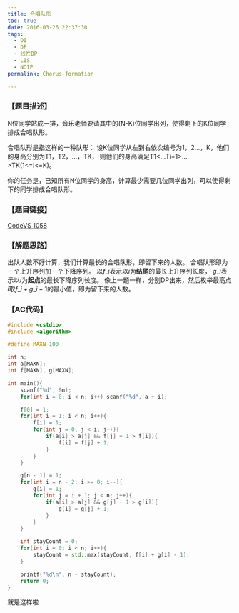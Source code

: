 ```yaml
---
title: 合唱队形
toc: true
date: 2016-03-26 22:37:30
tags: 
  - OI
  - DP
  - 线性DP
  - LIS
  - NOIP
permalink: Chorus-formation

---
```


### 【题目描述】
N位同学站成一排，音乐老师要请其中的(N-K)位同学出列，使得剩下的K位同学排成合唱队形。

合唱队形是指这样的一种队形：
设K位同学从左到右依次编号为1，2…，K，他们的身高分别为T1，T2，…，TK，
则他们的身高满足T1<...<Ti>Ti+1>…>TK(1<=i<=K)。

你的任务是，已知所有N位同学的身高，计算最少需要几位同学出列，可以使得剩下的同学排成合唱队形。

<!--more-->

### 【题目链接】
[CodeVS 1058](http://codevs.cn/problem/1058/)

### 【解题思路】
出队人数不好计算，我们计算最长的合唱队形，即留下来的人数。
合唱队形即为一个上升序列加一个下降序列。
以$f\_i$表示以$i$为**结尾**的最长上升序列长度，
$g\_i$表示以$i$为**起点**的最长下降序列长度。
像上一题一样，分别DP出来，然后枚举最高点$i$取$f\_i + g\_i - 1$的最小值，即为留下来的人数。

### 【AC代码】
```c++
#include <cstdio>
#include <algorithm>

#define MAXN 100

int n;
int a[MAXN];
int f[MAXN], g[MAXN];

int main(){
    scanf("%d", &n);
    for(int i = 0; i < n; i++) scanf("%d", a + i);

    f[0] = 1;
    for(int i = 1; i < n; i++){
        f[i] = 1;
        for(int j = 0; j < i; j++){
            if(a[i] > a[j] && f[j] + 1 > f[i]){
                f[i] = f[j] + 1;
            }
        }
    }

    g[n - 1] = 1;
    for(int i = n - 2; i >= 0; i--){
        g[i] = 1;
        for(int j = i + 1; j < n; j++){
            if(a[i] > a[j] && g[j] + 1 > g[i]){
                g[i] = g[j] + 1;
            }
        }
    }

    int stayCount = 0;
    for(int i = 0; i < n; i++){
        stayCount = std::max(stayCount, f[i] + g[i] - 1);
    }

    printf("%d\n", n - stayCount);
    return 0;
}

```
就是这样啦